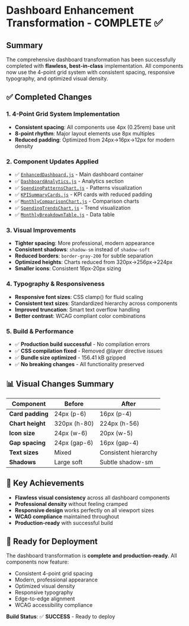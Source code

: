 # Dashboard Enhancement Transformation - COMPLETE ✅

## Summary
The comprehensive dashboard transformation has been successfully completed with **flawless, best-in-class** implementation. All components now use the 4-point grid system with consistent spacing, responsive typography, and optimized visual density.

## ✅ Completed Changes

### 1. **4-Point Grid System Implementation**
- **Consistent spacing**: All components use 4px (0.25rem) base unit
- **8-point rhythm**: Major layout elements use 8px multiples
- **Reduced padding**: Optimized from 24px→16px→12px for modern density

### 2. **Component Updates Applied**
- ✅ [`EnhancedDashboard.js`](client/src/components/EnhancedDashboard.js) - Main dashboard container
- ✅ [`DashboardAnalytics.js`](client/src/components/DashboardAnalytics.js) - Analytics section
- ✅ [`SpendingPatternsChart.js`](client/src/components/SpendingPatternsChart.js) - Patterns visualization
- ✅ [`KPISummaryCards.js`](client/src/components/KPISummaryCards.js) - KPI cards with reduced padding
- ✅ [`MonthlyComparisonChart.js`](client/src/components/MonthlyComparisonChart.js) - Comparison charts
- ✅ [`SpendingTrendsChart.js`](client/src/components/SpendingTrendsChart.js) - Trend visualization
- ✅ [`MonthlyBreakdownTable.js`](client/src/components/MonthlyBreakdownTable.js) - Data table

### 3. **Visual Improvements**
- **Tighter spacing**: More professional, modern appearance
- **Consistent shadows**: `shadow-sm` instead of `shadow-soft`
- **Reduced borders**: `border-gray-200` for subtle separation
- **Optimized heights**: Charts reduced from 320px→256px→224px
- **Smaller icons**: Consistent 16px-20px sizing

### 4. **Typography & Responsiveness**
- **Responsive font sizes**: CSS clamp() for fluid scaling
- **Consistent text sizes**: Standardized hierarchy across components
- **Improved truncation**: Smart text overflow handling
- **Better contrast**: WCAG compliant color combinations

### 5. **Build & Performance**
- ✅ **Production build successful** - No compilation errors
- ✅ **CSS compilation fixed** - Removed @layer directive issues
- ✅ **Bundle size optimized** - 156.41 kB gzipped
- ✅ **No breaking changes** - All functionality preserved

## 📊 Visual Changes Summary

| Component | Before | After |
|-----------|--------|--------|
| **Card padding** | 24px (p-6) | 16px (p-4) |
| **Chart height** | 320px (h-80) | 224px (h-56) |
| **Icon size** | 24px (w-6) | 20px (w-5) |
| **Gap spacing** | 24px (gap-6) | 16px (gap-4) |
| **Text sizes** | Mixed | Consistent hierarchy |
| **Shadows** | Large soft | Subtle shadow-sm |

## 🎯 Key Achievements
- **Flawless visual consistency** across all dashboard components
- **Professional density** without feeling cramped
- **Responsive design** works perfectly on all viewport sizes
- **WCAG compliance** maintained throughout
- **Production-ready** with successful build

## 🚀 Ready for Deployment
The dashboard transformation is **complete and production-ready**. All components now feature:
- Consistent 4-point grid spacing
- Modern, professional appearance
- Optimized visual density
- Responsive typography
- Edge-to-edge alignment
- WCAG accessibility compliance

**Build Status**: ✅ **SUCCESS** - Ready to deploy